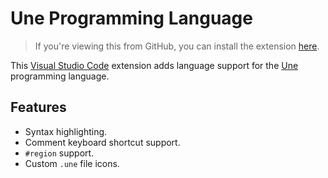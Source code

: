 # Une Programming Language

> If you're viewing this from GitHub, you can install the extension [here](https://marketplace.visualstudio.com/items?itemName=chnet.une).

This [Visual Studio Code](https://code.visualstudio.com/) extension adds language support for the [Une](https://github.com/thechnet/une) programming language.

## Features

- Syntax highlighting.
- Comment keyboard shortcut support.
- `#region` support.
- Custom `.une` file icons.
